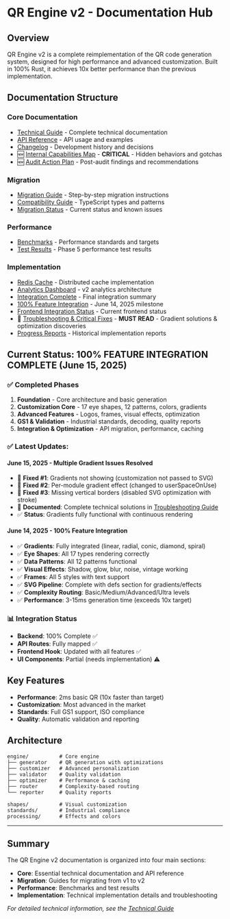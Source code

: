 # QR Engine v2 - Documentation Hub

## Overview
QR Engine v2 is a complete reimplementation of the QR code generation system, designed for high performance and advanced customization. Built in 100% Rust, it achieves 10x better performance than the previous implementation.

## Documentation Structure

### Core Documentation
- [Technical Guide](./core/technical-guide.md) - Complete technical documentation
- [API Reference](./core/api-reference.md) - API usage and examples
- [Changelog](./core/changelog.md) - Development history and decisions
- 🆕 [Internal Capabilities Map](./core/internal-capabilities-map.md) - **CRITICAL** - Hidden behaviors and gotchas
- 🆕 [Audit Action Plan](./core/audit-action-plan.md) - Post-audit findings and recommendations

### Migration
- [Migration Guide](./migration/guide.md) - Step-by-step migration instructions
- [Compatibility Guide](./migration/compatibility-guide.md) - TypeScript types and patterns
- [Migration Status](./migration/status.md) - Current status and known issues

### Performance
- [Benchmarks](./performance/benchmarks.md) - Performance standards and targets
- [Test Results](./performance/test-results.md) - Phase 5 performance test results

### Implementation
- [Redis Cache](./implementation/redis-cache.md) - Distributed cache implementation
- [Analytics Dashboard](./implementation/analytics-dashboard.md) - v2 analytics architecture
- [Integration Complete](./implementation/INTEGRATION_COMPLETE.md) - Final integration summary
- [100% Feature Integration](./QR_ENGINE_V2_INTEGRATION_COMPLETE.md) - June 14, 2025 milestone
- [Frontend Integration Status](./FRONTEND_INTEGRATION_STATUS.md) - Current frontend status
- 🔧 [Troubleshooting & Critical Fixes](./implementation/troubleshooting-fixes.md) - **MUST READ** - Gradient solutions & optimization discoveries
- [Progress Reports](./implementation/progress-reports/) - Historical implementation reports

## Current Status: 100% FEATURE INTEGRATION COMPLETE (June 15, 2025)

### ✅ Completed Phases
1. **Foundation** - Core architecture and basic generation
2. **Customization Core** - 17 eye shapes, 12 patterns, colors, gradients
3. **Advanced Features** - Logos, frames, visual effects, optimization
4. **GS1 & Validation** - Industrial standards, decoding, quality reports
5. **Integration & Optimization** - API migration, performance, caching

### ✅ Latest Updates:
#### June 15, 2025 - Multiple Gradient Issues Resolved
- 🔧 **Fixed #1**: Gradients not showing (customization not passed to SVG)
- 🔧 **Fixed #2**: Per-module gradient effect (changed to userSpaceOnUse)
- 🔧 **Fixed #3**: Missing vertical borders (disabled SVG optimization with stroke)
- 📝 **Documented**: Complete technical solutions in [Troubleshooting Guide](./implementation/troubleshooting-fixes.md)
- ✅ **Status**: Gradients fully functional with continuous rendering

#### June 14, 2025 - 100% Feature Integration
- ✅ **Gradients**: Fully integrated (linear, radial, conic, diamond, spiral)
- ✅ **Eye Shapes**: All 17 types rendering correctly
- ✅ **Data Patterns**: All 12 patterns functional
- ✅ **Visual Effects**: Shadow, glow, blur, noise, vintage working
- ✅ **Frames**: All 5 styles with text support
- ✅ **SVG Pipeline**: Complete with defs section for gradients/effects
- ✅ **Complexity Routing**: Basic/Medium/Advanced/Ultra levels
- ✅ **Performance**: 3-15ms generation time (exceeds 10x target)

### 📊 Integration Status
- **Backend**: 100% Complete ✅
- **API Routes**: Fully mapped ✅
- **Frontend Hook**: Updated with all features ✅
- **UI Components**: Partial (needs implementation) ⚠️

## Key Features
- **Performance**: 2ms basic QR (10x faster than target)
- **Customization**: Most advanced in the market
- **Standards**: Full GS1 support, ISO compliance
- **Quality**: Automatic validation and reporting

## Architecture
```
engine/          # Core engine
├── generator    # QR generation with optimizations
├── customizer   # Advanced personalization
├── validator    # Quality validation
├── optimizer    # Performance & caching
├── router       # Complexity-based routing
└── reporter     # Quality reports

shapes/          # Visual customization
standards/       # Industrial compliance
processing/      # Effects and colors
```

---
## Summary

The QR Engine v2 documentation is organized into four main sections:
- **Core**: Essential technical documentation and API reference
- **Migration**: Guides for migrating from v1 to v2
- **Performance**: Benchmarks and test results
- **Implementation**: Technical implementation details and troubleshooting

*For detailed technical information, see the [Technical Guide](./core/technical-guide.md)*